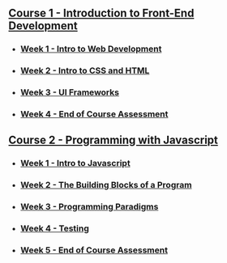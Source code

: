 ## [Course 1 - Introduction to Front-End Development](https://github.com/DotRawr1/Meta-Front-End-Developer-Professional-Certificate/tree/main/1%20-%20Introduction%20To%20Front-End%20Development)
- ### [Week 1 - Intro to Web Development](https://github.com/DotRawr1/Meta-Front-End-Developer-Professional-Certificate/tree/main/1%20-%20Introduction%20To%20Front-End%20Development/Week-1)
- ### [Week 2 - Intro to CSS and HTML](https://github.com/DotRawr1/Meta-Front-End-Developer-Professional-Certificate/tree/main/1%20-%20Introduction%20To%20Front-End%20Development/Week-2)
- ### [Week 3 - UI Frameworks](https://github.com/DotRawr1/Meta-Front-End-Developer-Professional-Certificate/tree/main/1%20-%20Introduction%20To%20Front-End%20Development/Week-3)
- ### [Week 4 - End of Course Assessment](https://github.com/DotRawr1/Meta-Front-End-Developer-Professional-Certificate/tree/main/1%20-%20Introduction%20To%20Front-End%20Development/Week-4)

## [Course 2 - Programming with Javascript](https://github.com/DotRawr1/Meta-Front-End-Developer-Professional-Certificate/tree/main/2%20-%20Programming%20with%20Javascript)
- ### [Week 1 - Intro to Javascript](https://github.com/DotRawr1/Meta-Front-End-Developer-Professional-Certificate/tree/main/2%20-%20Programming%20with%20Javascript/Week-1)
- ### [Week 2 - The Building Blocks of a Program](https://github.com/DotRawr1/Meta-Front-End-Developer-Professional-Certificate/tree/main/2%20-%20Programming%20with%20Javascript/Week-2)
- ### [Week 3 - Programming Paradigms](https://github.com/DotRawr1/Meta-Front-End-Developer-Professional-Certificate/tree/main/2%20-%20Programming%20with%20Javascript/Week-3)
- ### [Week 4 - Testing](https://github.com/DotRawr1/Meta-Front-End-Developer-Professional-Certificate/tree/main/2%20-%20Programming%20with%20Javascript/Week-4)
- ### [Week 5 - End of Course Assessment](https://github.com/DotRawr1/Meta-Front-End-Developer-Professional-Certificate/tree/main/2%20-%20Programming%20with%20Javascript/Week-5)